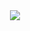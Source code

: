 <div align="center">
  <img src="https://user-images.githubusercontent.com/124575968/228024246-cec205eb-5d5d-4802-b27e-d3fec02e469f.png" widht="350"/>
</div>
